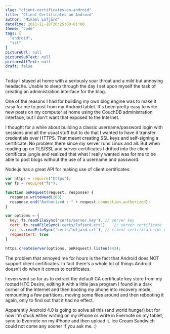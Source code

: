 ```yaml
---
slug: "client-certificates-on-android"
title: "Client Certificates on Android"
author: "Mikael Lofjärd"
dateTime: 2011-11-18T20:25:00+01:00
theme: "code"
tags: [
  "android",
  "ssl"
]
pictureUrl: null
pictureSubText: null
pictureAltText: null
draft: false
---
```

Today I stayed at home with a seriously soar throat and a mild but annoying headache. Unable to sleep through the day I set upon myself the task of creating an administration interface for the blog.

One of the reasons I had for building my own blog engine was to make it easy for me to post from my Android tablet. It's been pretty easy to write new posts on my computer at home using the CouchDB administration interface, but I don't want that exposed to the Internet.

I thought for a while about building a classic username/password login with sessions and all the usual stuff but to do that I wanted to have it transfer credentials over HTTPS. That meant creating SSL keys and self-signing a certificate. No problem there since my server runs Linux and all. But when reading up on TLS/SSL and server certificates I drifted into the client certificate jungle and realized that what I really wanted was for me to be able to post blogs without the use of a username and password.

Node.js has a great API for making use of client certificates:

````js
var https = require("https");
var fs = require("fs");

function onRequest(request, response) {
  response.writeHead(200);
  response.end("Authorized : " + request.connection.authorized);
}

var options = {
  key: fs.readFileSync('certs/server.key'),	// server key
  cert: fs.readFileSync('certs/lofjard.crt'),	// server certificate
  ca: fs.readFileSync('certs/lofjard.crt'),	// client certificate (or CA)
  requestCert: true
}

https.createServer(options, onRequest).listen(443);
````

The problem that annoyed me for hours is the fact that Android does NOT support client certificates. In fact there's a whole lot of things Android doesn't do when it comes to certificates.

I even went so far as to extract the default CA certificate key store from my rooted HTC Desire, editing it with a little java program I found in a dark corner of the Internet and then booting my phone into recovery mode, remounting a few partitions, moving some files around and then rebooting it again, only to find out that it had no effect.

Apparently Android 4.0 is going to solve all this (and world hunger) but for now I'm stuck either writing on my iPhone or write in Evernote on my tablet, sync to Evernote on my iPhone and then upload it. Ice Cream Sandwich could not come any sooner if you ask me. :) 
